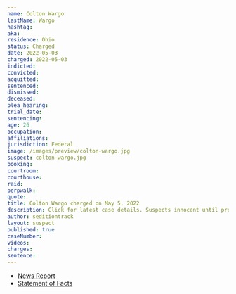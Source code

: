 ```yaml
---
name: Colton Wargo
lastName: Wargo
hashtag:
aka:
residence: Ohio
status: Charged
date: 2022-05-03
charged: 2022-05-03
indicted:
convicted:
acquitted:
sentenced:
dismissed:
deceased:
plea_hearing:
trial_date:
sentencing:
age: 26
occupation:
affiliations:
jurisdiction: Federal
image: /images/preview/colton-wargo.jpg
suspect: colton-wargo.jpg
booking:
courtroom:
courthouse:
raid:
perpwalk:
quote:
title: Colton Wargo charged on May 5, 2022
description: Click for latest case details. Suspects innocent until proven guilty.
author: seditiontrack
layout: suspect
published: true
caseNumber:
videos:
charges:
sentence:
---
```


- [News Report](https://www.cleveland.com/court-justice/2022/05/feds-charge-north-olmsted-mother-westlake-son-in-jan-6-capitol-riot.html)
- [Statement of Facts](https://extremism.gwu.edu/sites/g/files/zaxdzs2191/f/Colton%20and%20Kimberly%20Wargo%20Statement%20of%20Facts.pdf)
